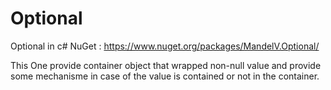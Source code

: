 # Optional
Optional in c#
NuGet : https://www.nuget.org/packages/MandelV.Optional/

This One provide container object that wrapped non-null value and provide some mechanisme in case of the value is contained or not in the container.

